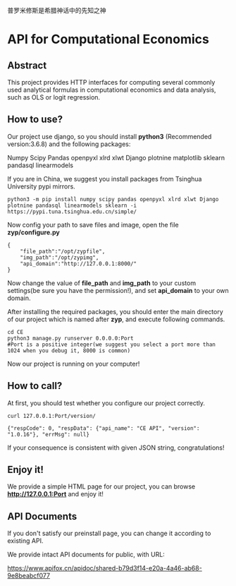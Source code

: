 普罗米修斯是希腊神话中的先知之神

# API for Computational Economics

## Abstract

This project provides HTTP interfaces for computing several commonly used analytical formulas in computational economics and data analysis, such as OLS or logit regression.

## How to use?
Our project use django, so you should install **python3** (Recommended version:3.6.8) and the following packages:

Numpy Scipy Pandas openpyxl xlrd xlwt Django plotnine matplotlib sklearn pandasql linearmodels

If you are in China, we suggest you install packages from Tsinghua University pypi mirrors.

```
python3 -m pip install numpy scipy pandas openpyxl xlrd xlwt Django plotnine pandasql linearmodels sklearn -i https://pypi.tuna.tsinghua.edu.cn/simple/
```
Now config your path to save files and image, open the file **zyp/configure.py**

```
{
    "file_path":"/opt/zypfile",
    "img_path":"/opt/zypimg",
    "api_domain":"http://127.0.0.1:8000/"
}
```

Now change the value of **file_path** and **img_path** to your custom settings(be sure you have the permission!), and set **api_domain** to your own domain.


After installing the required packages, you should enter the main directory of our project which is named after **zyp**, and execute following commands.
```
cd CE
python3 manage.py runserver 0.0.0.0:Port
#Port is a positive integer(we suggest you select a port more than 1024 when you debug it, 8000 is common)
```
Now our project is running on your computer!

## How to call?
At first, you should test whether you configure our project correctly.
```
curl 127.0.0.1:Port/version/

{"respCode": 0, "respData": {"api_name": "CE API", "version": "1.0.16"}, "errMsg": null}
```
If your consequence is consistent with given JSON string, congratulations!
## Enjoy it!
We provide a simple HTML page for our project, you can browse **http://127.0.0.1:Port** and enjoy it!
## API Documents
If you don't satisfy our preinstall page, you can change it according to existing API.

We provide intact API documents for public, with URL:

https://www.apifox.cn/apidoc/shared-b79d3f14-e20a-4a46-ab68-9e8beabcf077
